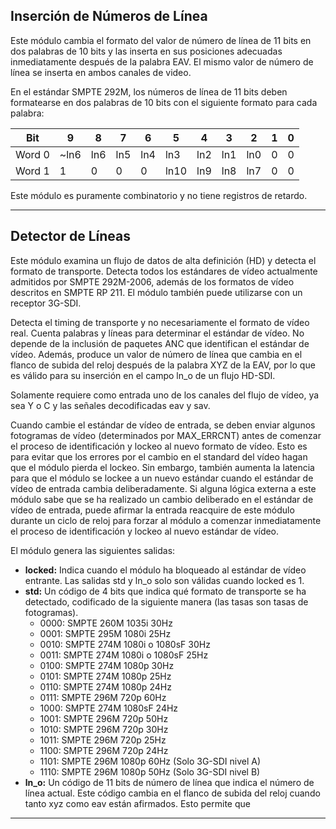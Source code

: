 ## Inserción de Números de Línea

Este módulo cambia el formato del valor de número de línea de 11 bits en dos palabras de 10 bits y las inserta en sus posiciones adecuadas inmediatamente después de la palabra EAV. El mismo valor de número de línea se inserta en ambos canales de video.

En el estándar SMPTE 292M, los números de línea de 11 bits deben formatearse en dos palabras de 10 bits con el siguiente formato para cada palabra:


|  Bit   |  9   |  8   |  7   |  6   |  5   |  4   |  3   |  2   |  1   |  0   |
|--------|------|------|------|------|------|------|------|------|------|------|
| Word 0 | ~ln6 | ln6  | ln5  | ln4  | ln3  | ln2  | ln1  | ln0  |  0   |  0   |
| Word 1 |  1   |  0   |  0   |  0   | ln10 | ln9  | ln8  | ln7  |  0   |  0   |


Este módulo es puramente combinatorio y no tiene registros de retardo.

---------------------------------------------------------------------

## Detector de Líneas

Este módulo examina un flujo de datos de alta definición (HD) y detecta el formato de transporte. Detecta todos los estándares de vídeo actualmente admitidos por SMPTE 292M-2006, además de los formatos de vídeo descritos en SMPTE RP 211. El módulo también puede utilizarse con un receptor 3G-SDI.

Detecta el timing de transporte y no necesariamente el formato de vídeo real. Cuenta palabras y líneas para determinar el estándar de vídeo. No depende de la inclusión de paquetes ANC que identifican el estándar de vídeo. Además, produce un valor de número de línea que cambia en el flanco de subida del reloj después de la palabra XYZ de la EAV, por lo que es válido para su inserción en el campo ln_o de un flujo HD-SDI.

Solamente requiere como entrada uno de los canales del flujo de vídeo, ya sea Y o C y las señales decodificadas eav y sav.

Cuando cambie el estándar de vídeo de entrada, se deben enviar algunos fotogramas de vídeo (determinados por MAX_ERRCNT) antes de comenzar el proceso de identificación y lockeo al nuevo formato de vídeo. Esto es para evitar que los errores por el cambio en el standard del vídeo hagan que el módulo pierda el lockeo. Sin embargo, también aumenta la latencia para que el módulo se lockee a un nuevo estándar cuando el estándar de vídeo de entrada cambia deliberadamente. Si alguna lógica externa a este módulo sabe que se ha realizado un cambio deliberado en el estándar de vídeo de entrada, puede afirmar la entrada reacquire de este módulo durante un ciclo de reloj para forzar al módulo a comenzar inmediatamente el proceso de identificación y lockeo al nuevo estándar de vídeo.

El módulo genera las siguientes salidas:

- **locked:** Indica cuando el módulo ha bloqueado al estándar de vídeo entrante. Las salidas std y ln_o solo son válidas cuando locked es 1.
- **std:** Un código de 4 bits que indica qué formato de transporte se ha detectado, codificado de la siguiente manera (las tasas son tasas de fotogramas).
    - 0000: SMPTE 260M 1035i           30Hz
    - 0001: SMPTE 295M 1080i           25Hz
    - 0010: SMPTE 274M 1080i o 1080sF  30Hz
    - 0011: SMPTE 274M 1080i o 1080sF  25Hz
    - 0100: SMPTE 274M 1080p           30Hz   
    - 0101: SMPTE 274M 1080p           25Hz   
    - 0110: SMPTE 274M 1080p           24Hz
    - 0111: SMPTE 296M 720p            60Hz
    - 1000: SMPTE 274M 1080sF          24Hz
    - 1001: SMPTE 296M 720p            50Hz
    - 1010: SMPTE 296M 720p            30Hz
    - 1011: SMPTE 296M 720p            25Hz
    - 1100: SMPTE 296M 720p            24Hz
    - 1101: SMPTE 296M 1080p           60Hz    (Solo 3G-SDI nivel A)
    - 1110: SMPTE 296M 1080p           50Hz    (Solo 3G-SDI nivel B)
- **ln_o:** Un código de 11 bits de número de línea que indica el número de línea actual. Este código cambia en el flanco de subida del reloj cuando tanto xyz como eav están afirmados. Esto permite que

---------------------------------------------------------------------